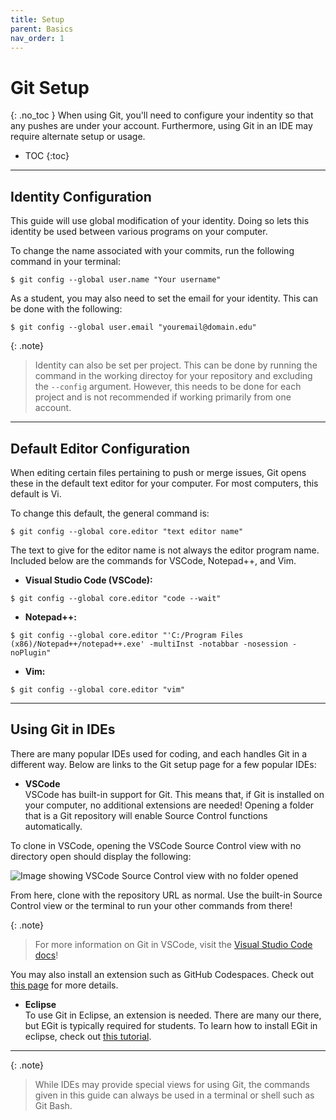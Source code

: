 ```yaml
---
title: Setup
parent: Basics
nav_order: 1
---
```

# Git Setup
{: .no_toc }
When using Git, you'll need to configure your indentity so that any pushes are under your account. Furthermore, using Git in an IDE may require alternate setup or usage.

- TOC
{:toc}

---

## Identity Configuration
This guide will use global modification of your identity. Doing so lets this identity be used between various programs on your computer.

To change the name associated with your commits, run the following command in your terminal:

```terminal
$ git config --global user.name "Your username"
```

As a student, you may also need to set the email for your identity. This can be done with the following:

```terminal
$ git config --global user.email "youremail@domain.edu"
```

{: .note}
> Identity can also be set per project. This can be done by running the command in the working directoy for your repository and excluding the `--config` argument. However, this needs to be done for each project and is not recommended if working primarily from one account.

---

## Default Editor Configuration
When editing certain files pertaining to push or merge issues, Git opens these in the default text editor for your computer. For most computers, this default is Vi.

To change this default, the general command is:
```terminal
$ git config --global core.editor "text editor name"
```

The text to give for the editor name is not always the editor program name. Included below are the commands for VSCode, Notepad++, and Vim.

- **Visual Studio Code (VSCode):**<br>
```terminal
$ git config --global core.editor "code --wait"
```

- **Notepad++:**<br>
```terminal
$ git config --global core.editor "'C:/Program Files (x86)/Notepad++/notepad++.exe' -multiInst -notabbar -nosession -noPlugin"
```

- **Vim:**<br>
```terminal
$ git config --global core.editor "vim"
```

---

## Using Git in IDEs
There are many popular IDEs used for coding, and each handles Git in a different way. Below are links to the Git setup page for a few popular IDEs:

- **VSCode**<br>
VSCode has built-in support for Git. This means that, if Git is installed on your computer, no additional extensions are needed! Opening a folder that is a Git repository will enable Source Control functions automatically.

To clone in VSCode, opening the VSCode Source Control view with no directory open should display the following:

![Image showing VSCode Source Control view with no folder opened](/guide-to-git/assets/images/vscode-clone.png)

From here, clone with the repository URL as normal. Use the built-in Source Control view or the terminal to run your other commands from there!

{: .note}
>  For more information on Git in VSCode, visit the [Visual Studio Code docs](https://code.visualstudio.com/docs/sourcecontrol/overview#_working-in-a-git-repository)!

You may also install an extension such as GitHub Codespaces. Check out [this page](https://code.visualstudio.com/docs/sourcecontrol/intro-to-git) for more details.


- **Eclipse** <br>
To use Git in Eclipse, an extension is needed. There are many our there, but EGit is typically required for students. To learn how to install EGit in eclipse, check out [this tutorial](https://eclipsesource.com/blogs/tutorials/egit-tutorial/).

---

{: .note}
> While IDEs may provide special views for using Git, the commands given in this guide can always be used in a terminal or shell such as Git Bash.
